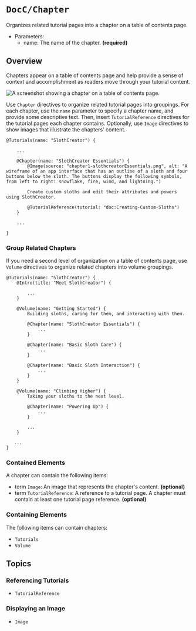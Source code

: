 # ``DocC/Chapter``

Organizes related tutorial pages into a chapter on a table of contents page.

- Parameters:
    - name: The name of the chapter. **(required)**

## Overview

Chapters appear on a table of contents page and help provide a sense of context and accomplishment as readers move through your tutorial content.

![A screenshot showing a chapter on a table of contents page.](tutorial-chapter)

Use `Chapter` directives to organize related tutorial pages into groupings. For each chapter, use the `name` parameter to specify a chapter name, and provide some descriptive text. Then, insert ``TutorialReference`` directives for the tutorial pages each chapter contains. Optionally, use ``Image`` directives to show images that illustrate the chapters' content.

```
@Tutorials(name: "SlothCreator") {
    
    ...
    
    @Chapter(name: "SlothCreator Essentials") {
        @Image(source: "chapter1-slothcreatorEssentials.png", alt: "A wireframe of an app interface that has an outline of a sloth and four buttons below the sloth. The buttons display the following symbols, from left to right: snowflake, fire, wind, and lightning.")
        
        Create custom sloths and edit their attributes and powers using SlothCreator.
        
        @TutorialReference(tutorial: "doc:Creating-Custom-Sloths")
    }

    ...
    
}
````

### Group Related Chapters

If you need a second level of organization on a table of contents page, use ``Volume`` directives to organize related chapters into volume groupings.

```
@Tutorials(name: "SlothCreator") {
    @Intro(title: "Meet SlothCreator") {
        
        ...
    }
    
    @Volume(name: "Getting Started") {
        Building sloths, caring for them, and interacting with them.
        
        @Chapter(name: "SlothCreator Essentials") {
            ...
        }
        
        @Chapter(name: "Basic Sloth Care") {
            ...
        }
        
        @Chapter(name: "Basic Sloth Interaction") {
            ...
        }
    }
    
    @Volume(name: "Climbing Higher") {
        Taking your sloths to the next level.
        
        @Chapter(name: "Powering Up") {
            ...
        }
    
        ...
    }
    
   ...
}
````

### Contained Elements

A chapter can contain the following items:

- term ``Image``: An image that represents the chapter's content. **(optional)**
- term ``TutorialReference``: A reference to a tutorial page. A chapter must contain at least one tutorial page reference. **(optional)**

### Containing Elements

The following items can contain chapters:

* ``Tutorials``
* ``Volume``

## Topics

### Referencing Tutorials

- ``TutorialReference``

### Displaying an Image

- ``Image``

<!-- Copyright (c) 2021 Apple Inc and the Swift Project authors. All Rights Reserved. -->
